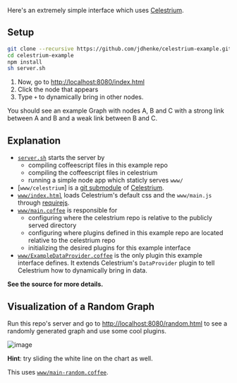 Here's an extremely simple interface which uses [Celestrium](https://github.com/jdhenke/celestrium).

## Setup

```bash
git clone --recursive https://github.com/jdhenke/celestrium-example.git
cd celestrium-example
npm install
sh server.sh
```

1. Now, go to [http://localhost:8080/index.html](http://localhost:8080/index.html)
2. Click the node that appears
3. Type `+` to dynamically bring in other nodes.

You should see an example Graph with nodes A, B and C with a strong link between A and B and a weak link between B and C.

## Explanation

- [`server.sh`](./server.sh) starts the server by 
  - compiling coffeescript files in this example repo
  - compiling the coffeescript files in celestrium
  - running a simple node app which staticly serves `www/`
- [`www/celestrium`] is a [git submodule](http://git-scm.com/book/en/Git-Tools-Submodules) of [Celestrium](https://github.com/jdhenke/celestrium).
- [`www/index.html`](./www/index.html) loads Celestrium's default css and the `www/main.js` through [requirejs](http://requirejs.org/).
- [`www/main.coffee`](./www/main.coffee) is responsible for
  - configuring where the celestrium repo is relative to the publicly served directory
  - configuring where plugins defined in this example repo are located relative to the celestrium repo
  - initializing the desired plugins for this example interface
- [`www/ExampleDataProvider.coffee`](./www/ExampleDataProvider.coffee) is the only plugin this example interface defines.
It extends Celestrium's `DataProvider` plugin to tell Celestrium how to dynamically bring in data.

**See the source for more details.**

## Visualization of a Random Graph

Run this repo's server and go to [http://localhost:8080/random.html](http://localhost:8080/random.html) to see a randomly generated graph and use some cool plugins.

![image](https://f.cloud.github.com/assets/1418690/1470986/0924b8ec-45d0-11e3-8fb5-059e00b4a34e.png)

**Hint**: try sliding the white line on the chart as well.

This uses [`www/main-random.coffee`](./www/main-random.coffee).
